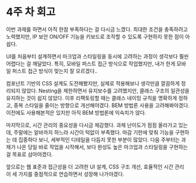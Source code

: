 # 4주 차 회고

이번 과제를 하면서 아직 한참 부족하다는 걸 다시금 느꼈다. 최대한 조건을 충족하려고 노력했지만, IP 보안 ON/OFF 기능을 키보드로 조작할 수 있도록 구현하지 못한 점이 아쉽다.

UI를 처음부터 설계하면서 마크업과 스타일링을 동시에 고려하는 과정이 생각보다 훨씬 어렵다는 걸 깨달았다. 특히, 모바일 퍼스트 접근 방식으로 작업했지만, 내가 한게 모바일 퍼스트 접근 방식이 맞는지 잘 모르겠다..

컴포넌트 기반의 CSS 설계도 도전해봤지만, 실제로 적용해보니 생각만큼 깔끔하게 정리되지 않았다. Nesting을 제한하면서 유지보수를 고려했지만, 클래스 구조의 일관성을 유지하는 것이 쉽지 않았다. 이후 리팩토링할 때는 클래스 네이밍 규칙을 명확하게 정하고, 중복 스타일을 줄이는 방향으로 개선해야겠다. BEM 방법론 사용을 고려해봐야겠다. 이전에도 사용해본적은 있지만 아직 BEM 방법론에 익숙치가 않다.

마지막으로, 시간 관리의 중요성을 다시금 체감했다. 과제 난이도가 점점 올라가고 있는데, 주말에는 알바까지 하느라 시간이 턱없이 부족했다. 마감 기한에 맞춰 기능을 구현하는 데 집중하다 보니, 세부적인 디테일을 다듬지 못한 부분이 많았다. 다음 주부터는 과제가 나온 당일 바로 작업을 시작해서, 보다 완성도 높은 마크업과 스타일링을 구현하는 걸 목표로 삼아야겠다.

앞으로는 웹 표준과 접근성을 더 고려한 UI 설계, CSS 구조 개선, 효율적인 시간 관리 이 세 가지를 중점적으로 연습하면서 성장해 나가야겠다.
